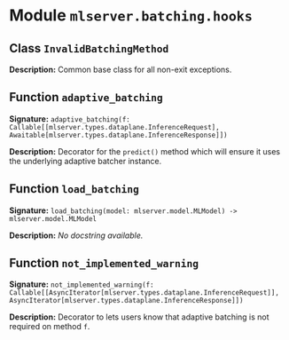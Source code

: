 # Module `mlserver.batching.hooks`


## Class `InvalidBatchingMethod`


**Description:**
Common base class for all non-exit exceptions.

## Function `adaptive_batching`


**Signature:** `adaptive_batching(f: Callable[[mlserver.types.dataplane.InferenceRequest], Awaitable[mlserver.types.dataplane.InferenceResponse]])`


**Description:**
Decorator for the `predict()` method which will ensure it uses the
underlying adaptive batcher instance.

## Function `load_batching`


**Signature:** `load_batching(model: mlserver.model.MLModel) -> mlserver.model.MLModel`


**Description:**
*No docstring available.*

## Function `not_implemented_warning`


**Signature:** `not_implemented_warning(f: Callable[[AsyncIterator[mlserver.types.dataplane.InferenceRequest]], AsyncIterator[mlserver.types.dataplane.InferenceResponse]])`


**Description:**
Decorator to lets users know that adaptive batching is not required on
method `f`.
